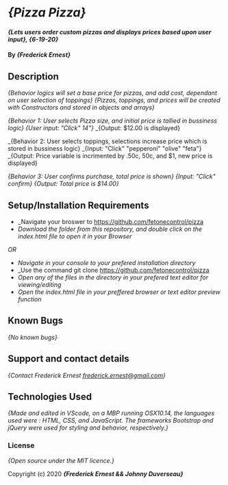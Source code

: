 # _{Pizza Pizza}_

#### _{Lets users order custom pizzas and displays prices based upon user input}, {6-19-20}_

#### By _**{Frederick Ernest}**_

## Description

_{Behavior logics will set a base price for pizzas, and add cost, dependant on user selection of toppings}_
_{Pizzas, toppings, and prices will be created with Constructors and stored in objects and arrays}_

_{Behavior 1: User selects Pizza size, and initial price is tallied in bussiness logic}_
_{User input: "Click" 14"}_
_{Output: $12.00 is displayed}

_{Behavior 2: User selects toppings, selections increase price which is stored in bussiness logic}
_{Input: "Click" "pepperoni" "olive" "feta"}
_{Output: Price variable is incrimented by .50c, 50c, and $1, new price is displayed}

_{Behavior 3: User confirms purchase, total price is shown}_
_{Input: "Click" confirm}_
_{Output: Total price is $14.00}_

## Setup/Installation Requirements

* _Navigate your broswer to https://github.com/fetonecontrol/pizza
* _Download the folder from this repository, and double click on the index.html file to open it in your Browser_

_OR_

* _Navigate in your console to your prefered installation directory_
* _Use the command git clone https://github.com/fetonecontrol/pizza
* _Open any of the files in the directory in your prefered text editor for viewing/editing_
* _Open the index.html file in your preffered browser or text editor preview function_

## Known Bugs

_{No known bugs}_

## Support and contact details

_{Contact Frederick Ernest <frederick.ernest@gmail.com>}_

## Technologies Used

_{Made and edited in VScode, on a MBP running OSX10.14, the languages used were : HTML, CSS, and JavaScript. The frameworks Bootstrap and jQuery were used for styling and behavior, respectively.}_

### License

*{Open source under the MIT licence.}*

Copyright (c) 2020 **_{Frederick Ernest && Johnny Duverseau}_**
